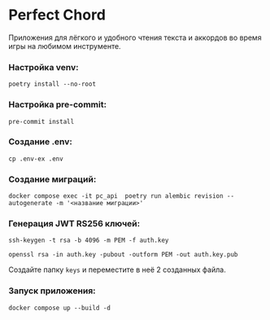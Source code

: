 # Perfect Chord
Приложения для лёгкого и удобного чтения текста и аккордов во время игры на любимом инструменте.

### Настройка venv:
```
poetry install --no-root
```
### Настройка pre-commit:
```
pre-commit install
```
### Создание .env:
```
cp .env-ex .env
```
### Создание миграций:
```
docker compose exec -it pc_api  poetry run alembic revision --autogenerate -m '<название миграции>'
```
### Генерация JWT RS256 ключей:
```
ssh-keygen -t rsa -b 4096 -m PEM -f auth.key
```
```
openssl rsa -in auth.key -pubout -outform PEM -out auth.key.pub
```
Создайте папку `keys` и переместите в неё 2 созданных файла.

### Запуск приложения:
```
docker compose up --build -d
```
